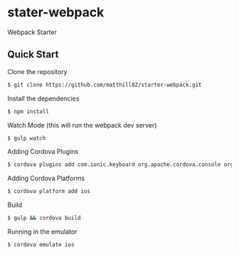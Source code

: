 stater-webpack
=============
 
 Webpack Starter

## Quick Start

Clone the repository

```bash
$ git clone https://github.com/matthill82/starter-webpack.git
```

Install the dependencies

```bash
$ npm install
```

Watch Mode (this will run the webpack dev server)

```bash
$ gulp watch
```

Adding Cordova Plugins

```bash
$ cordova plugins add com.ionic.keyboard org.apache.cordova.console org.apache.cordova.device
```

Adding Cordova Platforms

```bash
$ cordova platform add ios
```

Build

```bash
$ gulp && cordova build
```

Running in the emulator

```bash
$ cordova emulate ios
```
